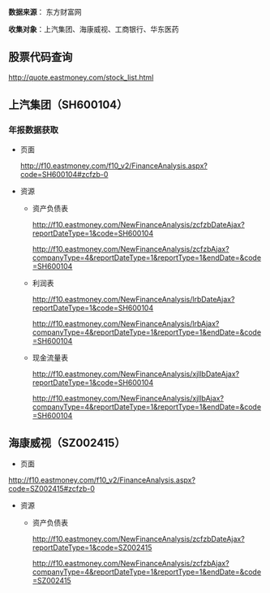 **数据来源**： 东方财富网

**收集对象**：上汽集团、海康威视、工商银行、华东医药



## 股票代码查询

http://quote.eastmoney.com/stock_list.html



## 上汽集团（SH600104）

### 年报数据获取

* 页面

  http://f10.eastmoney.com/f10_v2/FinanceAnalysis.aspx?code=SH600104#zcfzb-0

* 资源

  * 资产负债表

    http://f10.eastmoney.com/NewFinanceAnalysis/zcfzbDateAjax?reportDateType=1&code=SH600104

    

    http://f10.eastmoney.com/NewFinanceAnalysis/zcfzbAjax?companyType=4&reportDateType=1&reportType=1&endDate=&code=SH600104

  * 利润表

    http://f10.eastmoney.com/NewFinanceAnalysis/lrbDateAjax?reportDateType=1&code=SH600104

    

    http://f10.eastmoney.com/NewFinanceAnalysis/lrbAjax?companyType=4&reportDateType=1&reportType=1&endDate=&code=SH600104

  * 现金流量表

    http://f10.eastmoney.com/NewFinanceAnalysis/xjllbDateAjax?reportDateType=1&code=SH600104

    

    http://f10.eastmoney.com/NewFinanceAnalysis/xjllbAjax?companyType=4&reportDateType=1&reportType=1&endDate=&code=SH600104



## 海康威视（SZ002415）

* 页面

http://f10.eastmoney.com/f10_v2/FinanceAnalysis.aspx?code=SZ002415#zcfzb-0

* 资源
  * 资产负债表

    http://f10.eastmoney.com/NewFinanceAnalysis/zcfzbDateAjax?reportDateType=1&code=SZ002415

    

    http://f10.eastmoney.com/NewFinanceAnalysis/zcfzbAjax?companyType=4&reportDateType=1&reportType=1&endDate=&code=SZ002415

